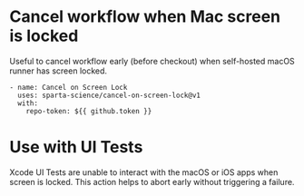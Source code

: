 # Cancel workflow when Mac screen is locked

Useful to cancel workflow early (before checkout) when self-hosted macOS runner has screen locked.

    - name: Cancel on Screen Lock
      uses: sparta-science/cancel-on-screen-lock@v1
      with:
        repo-token: ${{ github.token }}

# Use with UI Tests

Xcode UI Tests are unable to interact with the macOS or iOS apps when screen is locked. This action helps to abort early without triggering a failure.
